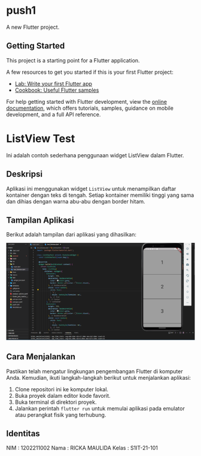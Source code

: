 # push1

A new Flutter project.

## Getting Started

This project is a starting point for a Flutter application.

A few resources to get you started if this is your first Flutter project:

- [Lab: Write your first Flutter app](https://docs.flutter.dev/get-started/codelab)
- [Cookbook: Useful Flutter samples](https://docs.flutter.dev/cookbook)

For help getting started with Flutter development, view the
[online documentation](https://docs.flutter.dev/), which offers tutorials,
samples, guidance on mobile development, and a full API reference.

# ListView Test

Ini adalah contoh sederhana penggunaan widget ListView dalam Flutter.

## Deskripsi

Aplikasi ini menggunakan widget `ListView` untuk menampilkan daftar kontainer dengan teks di tengah. Setiap kontainer memiliki tinggi yang sama dan dihias dengan warna abu-abu dengan border hitam.

## Tampilan Aplikasi

Berikut adalah tampilan dari aplikasi yang dihasilkan:

![ListView Test](push1.png)

## Cara Menjalankan

Pastikan telah mengatur lingkungan pengembangan Flutter di komputer Anda. Kemudian, ikuti langkah-langkah berikut untuk menjalankan aplikasi:

1. Clone repositori ini ke komputer lokal.
2. Buka proyek dalam editor kode favorit.
3. Buka terminal di direktori proyek.
4. Jalankan perintah `flutter run` untuk memulai aplikasi pada emulator atau perangkat fisik yang terhubung.

## Identitas
NIM   : 1202211002
Nama  : RICKA MAULIDA
Kelas : S1IT-21-101

